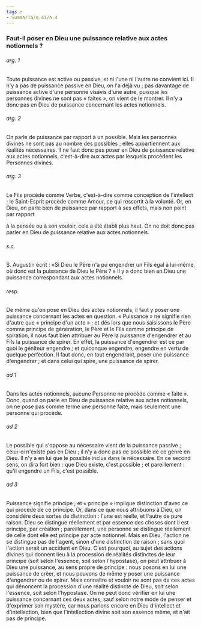 ```yaml
---
tags : 
- Summa/Ia/q.41/a.4
---
```


### Faut-il poser en Dieu une puissance relative aux actes notionnels ?

###### arg. 1
Toute puissance est active ou passive, et ni l'une ni l'autre ne convient ici. Il n'y a pas de puissance passive en Dieu, on l'a déjà vu ; pas davantage de puissance active d'une personne visàvis d'une autre, puisque les personnes divines ne sont pas « faites », on vient de le montrer. Il n'y a donc pas en Dieu de puissance concernant les actes notionnels. 

###### arg. 2
On parle de puissance par rapport à un possible. Mais les personnes divines ne sont pas au nombre des possibles ; elles appartiennent aux réalités nécessaires. Il ne faut donc pas poser en Dieu de puissance relative aux actes notionnels, c'est-à-dire aux actes par lesquels procèdent les Personnes divines. 

###### arg. 3
Le Fils procède comme Verbe, c'est-à-dire comme conception de l'intellect ; le Saint-Esprit procède comme Amour, ce qui ressortit à la volonté. Or, en Dieu, on parle bien de puissance par rapport à ses effets, mais non point par rapport 

à la pensée ou à son vouloir, cela a été établi plus haut. On ne doit donc pas parler en Dieu de puissance relative aux actes notionnels. 

###### s.c.
S. Augustin écrit : «Si Dieu le Père n'a pu engendrer un Fils égal à lui-même, où donc est la puissance de Dieu le Père ? » Il y a donc bien en Dieu une puissance correspondant aux actes notionnels. 

###### resp.
De même qu'on pose en Dieu des actes notionnels, il faut y poser une puissance concernant les actes en question. « Puissance » ne signifie rien d'autre que « principe d'un acte » ; et dès lors que nous saisissons le Père comme principe de génération, le Père et le Fils comme principe de spiration, il nous faut bien attribuer au Père la puissance d'engendrer et au Fils la puissance de spirer. En effet, la puissance d'engendrer est ce par quoi le géniteur engendre ; et quiconque engendre, engendre en vertu de quelque perfection. Il faut donc, en tout engendrant, poser une puissance d'engendrer ; et dans celui qui spire, une puissance de spirer. 

###### ad 1
Dans les actes notionnels, aucune Personne ne procède comme « faite ». Donc, quand on parle en Dieu de puissance relative aux actes notionnels, on ne pose pas comme terme une personne faite, mais seulement une personne qui procède. 

###### ad 2
Le possible qui s'oppose au nécessaire vient de la puissance passive ; celui-ci n'existe pas en Dieu ; il n'y a donc pas de possible de ce genre en Dieu. Il n'y a en lui que le possible inclus dans le nécessaire. En ce second sens, on dira fort bien : que Dieu existe, c'est possible ; et pareillement : qu'il engendre un Fils, c'est possible. 

###### ad 3
Puissance signifie principe ; et « principe » implique distinction d'avec ce qui procède de ce principe. Or, dans ce que nous attribuons à Dieu, on considère deux sortes de distinction : l'une est réelle, et l'autre de pure raison. Dieu se distingue réellement et par essence des choses dont il est principe, par création ; pareillement, une personne se distingue réellement de celle dont elle est principe par acte notionnel. Mais en Dieu, l'action ne se distingue pas de l'agent, sinon d'une distinction de raison ; sans quoi l'action serait un accident en Dieu. C'est pourquoi, au sujet des actions divines qui donnent lieu à la procession de réalités distinctes de leur principe (soit selon l'essence, soit selon l'hypostase), on peut attribuer à Dieu une puissance, au sens propre de principe : nous posons en lui une puissance de créer, et nous pouvons de même y poser une puissance d'engendrer ou de spirer. Mais connaître et vouloir ne sont pas de ces actes qui dénoncent la procession d'une réalité distincte de Dieu, soit selon l'essence, soit selon l'hypostase. On ne peut donc vérifier en lui une puissance concernant ces deux actes, sauf selon notre mode de penser et d'exprimer son mystère, car nous parlons encore en Dieu d'intellect et d'intellection, bien que l'intellection divine soit son essence même, et n'ait pas de principe. 




